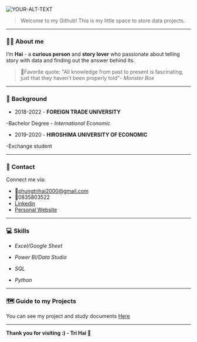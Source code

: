 <picture>
 <source media="(prefers-color-scheme: dark)" srcset="https://www.notion.so/image/https%3A%2F%2Fs3-us-west-2.amazonaws.com%2Fsecure.notion-static.com%2F510bbaa1-76a0-4271-9636-ea2af6a8f901%2Fmutsu1.png?table=block&id=860093ee-0d6c-4aec-bd42-63fad19a1d3e&spaceId=152c4298-cb5c-4dfd-a156-aa947915aea5&width=2000&userId=2238956e-d963-40a9-aaca-a1dc8f4901ec&cache=v2">
 <source media="(prefers-color-scheme: light)" srcset="https://www.notion.so/image/https%3A%2F%2Fs3-us-west-2.amazonaws.com%2Fsecure.notion-static.com%2F510bbaa1-76a0-4271-9636-ea2af6a8f901%2Fmutsu1.png?table=block&id=860093ee-0d6c-4aec-bd42-63fad19a1d3e&spaceId=152c4298-cb5c-4dfd-a156-aa947915aea5&width=2000&userId=2238956e-d963-40a9-aaca-a1dc8f4901ec&cache=v2">
 <img alt="YOUR-ALT-TEXT" src="Yhttps://www.notion.so/image/https%3A%2F%2Fs3-us-west-2.amazonaws.com%2Fsecure.notion-static.com%2F510bbaa1-76a0-4271-9636-ea2af6a8f901%2Fmutsu1.png?table=block&id=860093ee-0d6c-4aec-bd42-63fad19a1d3e&spaceId=152c4298-cb5c-4dfd-a156-aa947915aea5&width=2000&userId=2238956e-d963-40a9-aaca-a1dc8f4901ec&cache=v2">
</picture>

> Welcome to my Github! This is my little space to store data projects.
***
### 🙋‍♂️ **About me**

I’m **Hai** - a **curious person** and **story lover** who passionate about telling story with data and finding out the answer behind its.

> 🔗Favorite quote: "All knowledge from past to present is fascinating, just that they haven't been properly told"- *Monster Box*
***
### 📖 **Background**

* 2018-2022 - **FOREIGN TRADE UNIVERSITY** 

-Bachelor Degree - *International Economic*

* 2019-2020 - **HIROSHIMA UNIVERSITY OF ECONOMIC**

-Exchange student
***
### 👏 **Contact**

Connect me via:
* 📎phungtrihai2000@gmail.com
* 📱0835803522
* [Linkedin](https://www.linkedin.com/in/phungtrihai25112000/)
* [Personal Website](https://torch-naranja-318.notion.site/Nice-to-meet-you-860093ee0d6c4aecbd4263fad19a1d3e)
***

### 💻 **Skills**

 * *Excel/Google Sheet*

* *Power BI/Data Studio*

* *SQL*

* *Python*

***
### 🗺 **Guide to my Projects**
You can see my project and study documents [Here](https://github.com/phungtrihai/phungtrihai/blob/main/Project%20Guild.md)

***
**Thank you for visiting :) - Tri Hai 🥰**
